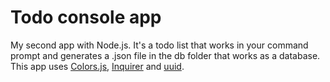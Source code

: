 # Todo console app

My second app with Node.js. It's a todo list that works in your command prompt and generates a .json file in the db folder that works as a database. This app uses <a href="https://www.npmjs.com/package/colors">Colors.js</a>, <a href="https://www.npmjs.com/package/inquirer">Inquirer</a> and <a href="https://www.npmjs.com/package/uuid">uuid</a>.
